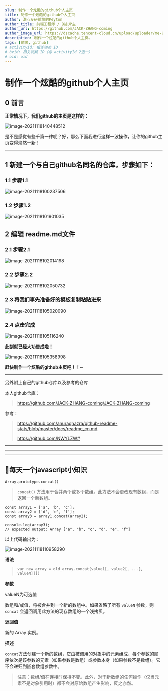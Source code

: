 ```yaml
---
slug: 制作一个炫酷的github个人主页
title: 制作一个炫酷的github个人主页
author: 潜心专研前端的Peyton
author_title: 前端工程师 / B站UP主
author_url: https://github.com/JACK-ZHANG-coming
author_image_url: https://dscache.tencent-cloud.cn/upload/uploader/me-92a68e681ce3e4498e0f4b495c7fff699f3e5dd2.png
description: 制作一个炫酷的github个人主页。
tags: [前端, github]
# activityId: 相关动态 ID
# bvid: 相关视频 ID（与 activityId 2选一）
# oid: oid
---
```


<!-- truncate -->

# 制作一个炫酷的github个人主页


## 0 前言

**正常情况下，我们github的主页是这样的：**

![image-20211118140448512](https://p3-juejin.byteimg.com/tos-cn-i-k3u1fbpfcp/41ba47bd34684468b1d11c431cafcf90~tplv-k3u1fbpfcp-zoom-1.image)

是不是感觉有些千篇一律呢？好，那么下面我进行这样一波操作，让你的github主页变得焕然一新！

***

## 1 新建一个与自己github名同名的仓库，步骤如下：

### 1.1 步骤1.1

![image-20211118100237506](https://p3-juejin.byteimg.com/tos-cn-i-k3u1fbpfcp/d4472aba0abd49fea830cd44971630e2~tplv-k3u1fbpfcp-zoom-1.image)

### 1.2 步骤1.2

![image-20211118101901035](https://p3-juejin.byteimg.com/tos-cn-i-k3u1fbpfcp/26a785e806ce47d58bcad2caa9d90349~tplv-k3u1fbpfcp-zoom-1.image)

## 2 编辑 readme.md文件

### 2.1 步骤2.1

![image-20211118102014198](https://p3-juejin.byteimg.com/tos-cn-i-k3u1fbpfcp/208fb0ec940949ba9870a525060ddadf~tplv-k3u1fbpfcp-zoom-1.image)

### 2.2 步骤2.2

![image-20211118102050732](https://p3-juejin.byteimg.com/tos-cn-i-k3u1fbpfcp/b550559527fb49789fa6fa724e5902a9~tplv-k3u1fbpfcp-zoom-1.image)

### 2.3 将我们事先准备好的模板复制粘贴进来

![image-20211118105020090](https://p3-juejin.byteimg.com/tos-cn-i-k3u1fbpfcp/000e5770b4fc4b27b28231ecd39a1b08~tplv-k3u1fbpfcp-zoom-1.image)

### 2.4 点击完成

![image-20211118105116240](https://p3-juejin.byteimg.com/tos-cn-i-k3u1fbpfcp/cc80265a52bf420fa7500922d0dcffa9~tplv-k3u1fbpfcp-zoom-1.image)

**此刻就已经大功告成啦！**

![image-20211118105358998](https://p3-juejin.byteimg.com/tos-cn-i-k3u1fbpfcp/f425203951c747988cfd691e52c578a9~tplv-k3u1fbpfcp-zoom-1.image)

**赶快制作一个炫酷的github主页吧！！~**

***

另外附上自己的github仓库以及参考的仓库

本人github仓库：

> <https://github.com/JACK-ZHANG-coming/JACK-ZHANG-coming>

参考：

> <https://github.com/anuraghazra/github-readme-stats/blob/master/docs/readme_cn.md>
>
> <https://github.com/NWYLZW#>

***

***

***

## 🤏**每天一个javascript小知识**

`Array.prototype.concat()`

> `concat()` 方法用于合并两个或多个数组。此方法不会更改现有数组，而是返回一个新数组。

```
const array1 = ['a', 'b', 'c'];
const array2 = ['d', 'e', 'f'];
const array3 = array1.concat(array2);
​
console.log(array3);
// expected output: Array ["a", "b", "c", "d", "e", "f"]
```

以上代码输出为：

![image-20211118110958290](https://p3-juejin.byteimg.com/tos-cn-i-k3u1fbpfcp/895b68e8e068485b870f478df45a2197~tplv-k3u1fbpfcp-zoom-1.image)

**语法**

> ```
> var new_array = old_array.concat(value1[, value2[, ...[, valueN]]])
> ```

**参数**

valueN为可选值

数组和/或值，将被合并到一个新的数组中。如果省略了所有 `valueN` 参数，则 `concat` 会返回调用此方法的现存数组的一个浅拷贝。

**返回值**

新的 Array 实例。

**描述**

`concat`方法创建一个新的数组，它由被调用的对象中的元素组成，每个参数的顺序依次是该参数的元素（如果参数是数组）或参数本身（如果参数不是数组）。它不会递归到嵌套数组参数中。

> 注意：数组/值在连接时保持不变。此外，对于新数组的任何操作（仅当元素不是对象引用时）都不会对原始数组产生影响，反之亦然。

